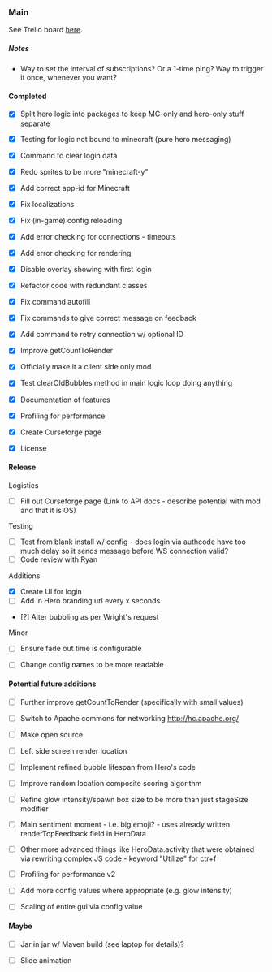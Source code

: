 ### Main
See Trello board [here](https://trello.com/b/XwNjGwyC).


##### Notes
* Way to set the interval of subscriptions? Or a 1-time ping? Way to trigger it once, whenever you want?


#### Completed
- [X] Split hero logic into packages to keep MC-only and hero-only stuff separate
- [X] Testing for logic not bound to minecraft (pure hero messaging)
- [X] Command to clear login data
- [X] Redo sprites to be more "minecraft-y"
- [X] Add correct app-id for Minecraft
- [X] Fix localizations
- [X] Fix (in-game) config reloading
- [X] Add error checking for connections - timeouts
- [X] Add error checking for rendering
- [X] Disable overlay showing with first login
- [X] Refactor code with redundant classes
- [X] Fix command autofill
- [X] Fix commands to give correct message on feedback
- [X] Add command to retry connection w/ optional ID
- [X] Improve getCountToRender
- [X] Officially make it a client side only mod
- [X] Test clearOldBubbles method in main logic loop doing anything
- [X] Documentation of features
- [X] Profiling for performance
- [X] Create Curseforge page
- [X] License


#### Release

Logistics
- [ ] Fill out Curseforge page (Link to API docs - describe potential with mod and that it is OS)

Testing
- [ ] Test from blank install w/ config - does login via authcode have too much delay so it sends message before WS connection valid?
- [ ] Code review with Ryan

Additions
- [X] Create UI for login
- [ ] Add in Hero branding url every x seconds
- [?] Alter bubbling as per Wright's request

Minor
- [ ] Ensure fade out time is configurable
- [ ] Change config names to be more readable


#### Potential future additions
- [ ] Further improve getCountToRender (specifically with small values)
- [ ] Switch to Apache commons for networking http://hc.apache.org/
- [ ] Make open source
- [ ] Left side screen render location
- [ ] Implement refined bubble lifespan from Hero's code
- [ ] Improve random location composite scoring algorithm
- [ ] Refine glow intensity/spawn box size to be more than just stageSize modifier
- [ ] Main sentiment moment - i.e. big emoji? - uses already written renderTopFeedback field in HeroData
- [ ] Other more advanced things like HeroData.activity that were obtained via rewriting complex JS code - keyword "Utilize" for ctr+f
- [ ] Profiling for performance v2
- [ ] Add more config values where appropriate (e.g. glow intensity)
- [ ] Scaling of entire gui via config value


#### Maybe
- [ ] Jar in jar w/ Maven build (see laptop for details)?
- [ ] Slide animation


